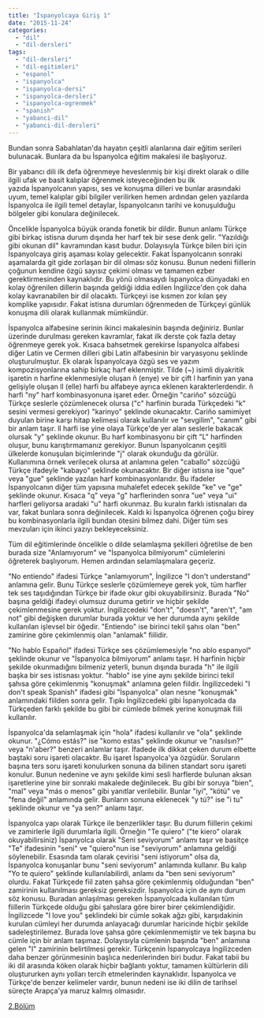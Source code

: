 ```yaml
---
title: "İspanyolcaya Giriş 1"
date: "2015-11-24"
categories: 
  - "dil"
  - "dil-dersleri"
tags: 
  - "dil-dersleri"
  - "dil-egitimleri"
  - "espanol"
  - "ispanyolca"
  - "ispanyolca-dersi"
  - "ispanyolca-dersleri"
  - "ispanyolca-ogrenmek"
  - "spanish"
  - "yabanci-dil"
  - "yabanci-dil-dersleri"
---
```


Bundan sonra Sabahlatan'da hayatın çeşitli alanlarına dair eğitim serileri bulunacak. Bunlara da bu İspanyolca eğitim makalesi ile başlıyoruz.

Bir yabancı dili ilk defa öğrenmeye heveslenmiş bir kişi direkt olarak o dille ilgili ufak ve basit kalıplar öğrenmek isteyeceğinden bu ilk yazıda İspanyolcanın yapısı, ses ve konuşma dilleri ve bunlar arasındaki uyum, temel kalıplar gibi bilgiler verilirken hemen ardından gelen yazılarda İspanyolca ile ilgili temel detaylar, İspanyolcanın tarihi ve konuşulduğu bölgeler gibi konulara değinilecek.

Öncelikle İspanyolca büyük oranda fonetik bir dildir. Bunun anlamı Türkçe gibi birkaç istisna durum dışında her harf tek bir sese denk gelir. "Yazıldığı gibi okunan dil" kavramından kasıt budur. Dolayısıyla Türkçe bilen biri için İspanyolcaya giriş aşaması kolay gelecektir. Fakat İspanyolcanın sonraki aşamalarda git gide zorlaşan bir dil olması söz konusu. Bunun nedeni fiillerin çoğunun kendine özgü sayısız çekimi olması ve tamamen ezber gerektirmesinden kaynaklıdır. Bu yönü olmasaydı İspanyolca dünyadaki en kolay öğrenilen dillerin başında geldiği iddia edilen İngilizce'den çok daha kolay kavranabilen bir dil olacaktı. Türkçeyi ise kısmen zor kılan şey komplike yapısıdır. Fakat istisna durumları öğrenmeden de Türkçeyi günlük konuşma dili olarak kullanmak mümkündür.

İspanyolca alfabesine serinin ikinci makalesinin başında değiniriz. Bunlar üzerinde durulması gereken kavramlar, fakat ilk derste çok fazla detay öğrenmeye gerek yok. Kısaca bahsetmek gerekirse İspanyolca alfabesi diğer Latin ve Cermen dilleri gibi Latin alfabesinin bir varyasyonu şeklinde oluşturulmuştur. Ek olarak İspanyolcaya özgü ses ve yazım kompozisyonlarına sahip birkaç harf eklenmiştir. Tilde (~) isimli diyakritik işaretin n harfine eklenmesiyle oluşan ñ (enye) ve bir çift l harfinin yan yana gelişiyle oluşan ll (elle) harfi bu alfabeye ayrıca eklenen karakterlerdendir. ñ harfi "ny" harf kombinasyonuna işaret eder. Örneğin "cariño" sözcüğü Türkçe seslerle çözümlenecek olursa ("c" harfinin burada Türkçedeki "k" sesini vermesi gerekiyor) "karinyo" şeklinde okunacaktır. Cariño samimiyet duyulan birine karşı hitap kelimesi olarak kullanılır ve "sevgilim", "canım" gibi bir anlam taşır. ll harfi ise yine olaya Türkçe'de yer alan seslerle bakacak olursak "y" şeklinde okunur. Bu harf kombinasyonu bir çift "L" harfinden oluşur, bunu karıştırmamanız gerekiyor. Bunun İspanyolcanın çeşitli ülkelerde konuşulan biçimlerinde "j" olarak okunduğu da görülür. Kullanımına örnek verilecek olursa at anlamına gelen "caballo" sözcüğü Türkçe ifadeyle "kabayo" şeklinde okunacaktır. Bir diğer istisna ise "que" veya "gue" şeklinde yazılan harf kombinasyonlarıdır. Bu ifadeler İspanyolcanın diğer tüm yapısına muhalefet edecek şekilde "ke" ve "ge" şeklinde okunur. Kısaca "q" veya "g" harflerinden sonra "ue" veya "ui" harfleri geliyorsa aradaki "u" harfi okunmaz. Bu kuralın farklı istisnaları da var, fakat bunlara sonra değinilecek. Kaldı ki İspanyolca öğrenen çoğu birey bu kombinasyonlarla ilgili bundan ötesini bilmez dahi. Diğer tüm ses mevzuları için ikinci yazıyı bekleyeceksiniz.

Tüm dil eğitimlerinde öncelikle o dilde selamlaşma şekilleri öğretilse de ben burada size "Anlamıyorum" ve "İspanyolca bilmiyorum" cümlelerini öğreterek başlıyorum. Hemen ardından selamlaşmalara geçeriz.

"No entiendo" ifadesi Türkçe "anlamıyorum", İngilizce "I don't understand" anlamına gelir. Bunu Türkçe seslerle çözümlemeye gerek yok, tüm harfler tek ses taşıdığından Türkçe bir ifade okur gibi okuyabilirsiniz. Burada "No" başına geldiği ifadeyi olumsuz duruma getirir ve hiçbir şekilde çekimlenmesine gerek yoktur. İngilizcedeki "don't", "doesn't", "aren't", "am not" gibi değişken durumlar burada yoktur ve her durumda aynı şekilde kullanılan işlevsel bir öğedir. "Entiendo" ise birinci tekil şahıs olan "ben" zamirine göre çekimlenmiş olan "anlamak" fiilidir.

"No hablo Español" ifadesi Türkçe ses çözümlemesiyle "no ablo espanyol" şeklinde okunur ve "İspanyolca bilmiyorum" anlamı taşır. H harfinin hiçbir şekilde okunmadığını bilmeniz yeterli, bunun dışında burada "h" ile ilgili başka bir ses istisnası yoktur. "hablo" ise yine aynı şekilde birinci tekil şahısa göre çekimlenmiş "konuşmak" anlamına gelen fiildir. İngilizcedeki "I don't speak Spanish" ifadesi gibi "İspanyolca" olan nesne "konuşmak" anlamındaki fiilden sonra gelir. Tıpkı İngilizcedeki gibi İspanyolcada da Türkçeden farklı şekilde bu gibi bir cümlede bilmek yerine konuşmak fiili kullanılır.

İspanyolca'da selamlaşmak için "hola" ifadesi kullanılır ve "ola" şeklinde okunur. "¿Cómo estás?" ise "komo estas" şeklinde okunur ve "nasılsın?" veya "n'aber?" benzeri anlamlar taşır. İfadede ilk dikkat çeken durum elbette baştaki soru işareti olacaktır. Bu işaret İspanyolca'ya özgüdür. Soruların başına ters soru işareti konulurken sonuna da bilinen standart soru işareti konulur. Bunun nedenine ve aynı şekilde kimi sesli harflerde bulunan aksan işaretlerine yine bir sonraki makalede değinilecek. Bu gibi bir soruya "bien", "mal" veya "más o menos" gibi yanıtlar verilebilir. Bunlar "iyi", "kötü" ve "fena değil" anlamında gelir. Bunların sonuna eklenecek "y tú?" ise "i tu" şeklinde okunur ve "ya sen?" anlamı taşır.

İspanyolca yapı olarak Türkçe ile benzerlikler taşır. Bu durum fiillerin çekimi ve zamirlerle ilgili durumlarla ilgili. Örneğin "Te quiero" ("te kiero" olarak okuyabilirsiniz) İspanyolca olarak "Seni seviyorum" anlamı taşır ve basitçe "Te" ifadesinin "seni" ve "quiero"nun ise "seviyorum" anlamına geldiği söylenebilir. Esasında tam olarak çevirisi "seni istiyorum" olsa da, İspanyolca konuşanlar bunu "seni seviyorum" anlamında kullanır. Bu kalıp "Yo te quiero" şeklinde kullanılabilirdi, anlamı da "ben seni seviyorum" olurdu. Fakat Türkçede fiil zaten şahsa göre çekimlenmiş olduğundan "ben" zamirinin kullanılması gereksiz gereksizdir. İspanyolca için de aynı durum söz konusu. Buradan anlaşılması gereken İspanyolcada kullanılan tüm fiillerin Türkçede olduğu gibi şahıslara göre birer birer çekimlendiğidir. İngilizcede "I love you" şeklindeki bir cümle sokak ağzı gibi, karşıdakinin kurulan cümleyi her durumda anlayacağı durumlar haricinde hiçbir şekilde sadeleştirilemez. Burada love şahsa göre çekimlenmemiştir ve tek başına bu cümle için bir anlam taşımaz. Dolayısıyla cümlenin başında "ben" anlamına gelen "I" zamirinin belirtilmesi gerekir. Türkçenin İspanyolcaya İngilizceden daha benzer görünmesinin başlıca nedenlerinden biri budur. Fakat tabii bu iki dil arasında köken olarak hiçbir bağlantı yoktur, tamamen kültürlerin dili oluştururken aynı yolları tercih etmelerinden kaynaklıdır. İspanyolca ve Türkçe'de benzer kelimeler vardır, bunun nedeni ise iki dilin de tarihsel süreçte Arapça'ya maruz kalmış olmasıdır.

[2.Bölüm](http://sabahlatan.com/blog/ispanyolcaya-giris-2/)
